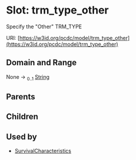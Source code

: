 
# Slot: trm_type_other


Specify the "Other" TRM_TYPE

URI: [https://w3id.org/pcdc/model/trm_type_other](https://w3id.org/pcdc/model/trm_type_other)


## Domain and Range

None &#8594;  <sub>0..1</sub> [String](types/String.md)

## Parents


## Children


## Used by

 * [SurvivalCharacteristics](SurvivalCharacteristics.md)
